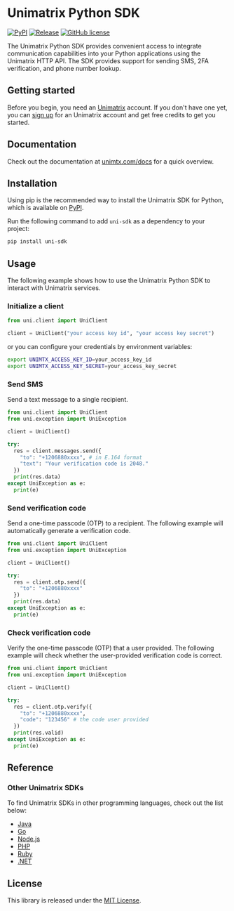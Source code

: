 # Unimatrix Python SDK

[![PyPI](https://img.shields.io/pypi/v/uni-sdk.svg)](https://pypi.python.org/pypi/uni-sdk) [![Release](https://img.shields.io/github/release/unimtx/uni-python-sdk.svg)](https://github.com/unimtx/uni-python-sdk/releases/latest) [![GitHub license](https://img.shields.io/badge/license-MIT-brightgreen.svg)](https://github.com/unimtx/uni-python-sdk/blob/main/LICENSE)

The Unimatrix Python SDK provides convenient access to integrate communication capabilities into your Python applications using the Unimatrix HTTP API. The SDK provides support for sending SMS, 2FA verification, and phone number lookup.

## Getting started

Before you begin, you need an [Unimatrix](https://www.unimtx.com/) account. If you don't have one yet, you can [sign up](https://www.unimtx.com/signup?s=python.sdk.gh) for an Unimatrix account and get free credits to get you started.

## Documentation

Check out the documentation at [unimtx.com/docs](https://www.unimtx.com/docs) for a quick overview.

## Installation

Using pip is the recommended way to install the Unimatrix SDK for Python, which is available on [PyPI](https://pypi.org/project/uni-sdk/).

Run the following command to add `uni-sdk` as a dependency to your project:

```bash
pip install uni-sdk
```

## Usage

The following example shows how to use the Unimatrix Python SDK to interact with Unimatrix services.

### Initialize a client

```py
from uni.client import UniClient

client = UniClient("your access key id", "your access key secret")
```

or you can configure your credentials by environment variables:

```sh
export UNIMTX_ACCESS_KEY_ID=your_access_key_id
export UNIMTX_ACCESS_KEY_SECRET=your_access_key_secret
```

### Send SMS

Send a text message to a single recipient.

```py
from uni.client import UniClient
from uni.exception import UniException

client = UniClient()

try:
  res = client.messages.send({
    "to": "+1206880xxxx", # in E.164 format
    "text": "Your verification code is 2048."
  })
  print(res.data)
except UniException as e:
  print(e)
```

### Send verification code

Send a one-time passcode (OTP) to a recipient. The following example will automatically generate a verification code.

```py
from uni.client import UniClient
from uni.exception import UniException

client = UniClient()

try:
  res = client.otp.send({
    "to": "+1206880xxxx"
  })
  print(res.data)
except UniException as e:
  print(e)
```

### Check verification code

Verify the one-time passcode (OTP) that a user provided. The following example will check whether the user-provided verification code is correct.

```py
from uni.client import UniClient
from uni.exception import UniException

client = UniClient()

try:
  res = client.otp.verify({
    "to": "+1206880xxxx",
    "code": "123456" # the code user provided
  })
  print(res.valid)
except UniException as e:
  print(e)
```

## Reference

### Other Unimatrix SDKs

To find Unimatrix SDKs in other programming languages, check out the list below:

- [Java](https://github.com/unimtx/uni-java-sdk)
- [Go](https://github.com/unimtx/uni-go-sdk)
- [Node.js](https://github.com/unimtx/uni-node-sdk)
- [PHP](https://github.com/unimtx/uni-php-sdk)
- [Ruby](https://github.com/unimtx/uni-ruby-sdk)
- [.NET](https://github.com/unimtx/uni-dotnet-sdk)

## License

This library is released under the [MIT License](https://github.com/unimtx/uni-python-sdk/blob/main/LICENSE).
